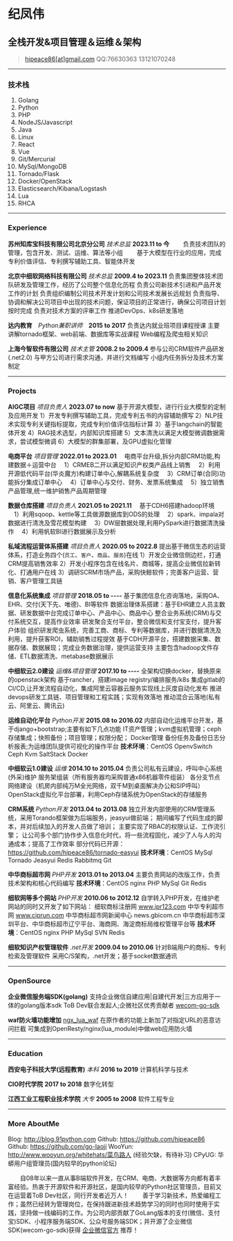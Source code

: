 # 纪凤伟
## 全栈开发&项目管理＆运维＆架构

> [hipeace86[at]gmail.com](mailto:hipeace86@gmail.com)
> QQ:76630363
> 13121070248

------

### 技术栈

1. Golang
1. Python
1. PHP
1. NodeJS/Javascript
1. Java
1. Linux
1. React
1. Vue
1. Git/Mercurial
1. MySql/MongoDB
1. Tornado/Flask
1. Docker/OpenStack
1. Elasticsearch/Kibana/Logstash
1. Lua
1. RHCA

------

### Experience

**苏州知库宝科技有限公司北京分公司**    *技术总监*     __2023.11 to 今__
　　负责技术团队的管理，包含开发、测试、运维、算法等小组
　　基于大模型在行业的应用，完成专利价值评估、专利撰写辅助工具、智能体开发

**北京中细软网络科技有限公司**    *技术总监*     __2009.4 to 2023.11__
    负责集团整体技术团队研发及管理工作，经历了公司整个信息化历程
    负责公司新技术引进和产品开发工作的计划
    负责组织编制公司技术开发计划和公司技术发展长远规划
    负责指导、协调和解决公司项目中出现的技术问题，保证项目的正常进行，确保公司项目计划按时完成
    负责对技术方案的评审工作
    推进DevOps、k8s研发落地

**达内教育**　*Python兼职讲师*　__2015 to 2017__
    负责达内就业班项目课程授课
    主要讲解tornado框架、web前端、数据库等实战课程
    Web编程及爬虫相关知识

**上海今智软件有限公司**    *技术主管*     __2008.2 to 2009.4__
    参与公司CRM软件产品研发(.net2.0)
    与甲方公司进行需求沟通，并进行文档编写
    小组内任务拆分及技术方案制定

------

### Projects

**AIGC项目**    *项目负责人*    __2023.07 to now__
   基于开源大模型，进行行业大模型的定制及应用开发
   1）开发专利撰写辅助工具，完成专利五书的内容辅助撰写
   2）NLP技术实现专利关键指标提取，完成专利价值评估指标计算
   3）基于langchain的智能体开发
   4）RAG技术选型，内部知识库搭建
   5）文本清洗以满足大模型微调数据需求，尝试模型微调
   6）大模型的群集部署，及GPU虚拟化管理

**电商平台**    *项目管理*     __2022.01 to 2023.01__
　电商平台升级,拆分内部CRM功能,构建数据＋运营中台
　1）CRMEB二开以满足知识产权类产品线上销售
　2）利用开源低代码平台(华炎魔方)构建订单中心,解耦系统复杂度
　3）CRM订单(合同)功能拆分集成订单中心
　4）订单中心与交付、财务、发票系统集成
　5）独立销售产品管理,统一维护销售产品周期管理

**数据仓库搭建**    *项目负责人*     __2021.05 to 2021.11__
　基于CDH6搭建hadoop环境
　1）利用sqoop、kettle等工具做源数据库到ODS的处理
　2）spark、impala对数据进行清洗及雪花模型构建
　3）DW层数据处理,利用PySpark进行数据清洗操作
　4）利用帆软BI进行数据展示及分析

**私域流程运营体系搭建**    *项目负责人*     __2020.05 to 2022.8__
    提出基于微信生态的运营体系，打造业务四个(`员工`、`客户`、`商品`、`服务`)在线
    1）开发企业微信侧边栏，打通CRM提高销售效率
    2）开发小程序包含在线名片、商城等，提高企业微信拉新转化、打通用户在线
    3）调研SCRM市场产品，采购快鲸软件；完善客户运营、营销、客户管理工具链

**信息化系统集成**    *项目管理*     __2018.05 to ----__
   基于集团信息化咨询落地，采购OA、EHR、交付(天下先、唯德)、BI等软件
   数据治理体系搭建：基于EHR建立人员主数据、研发数据中台完成订单中心、产品中心、商品中心
   整合业务系统(CRM)与交付系统交互，提高作业效率
   研发聚合支付平台，整合微信和支付宝支付，提升客户体验
   组织研发爬虫系统，完善工商、商标、专利等数据库，并进行数据清洗及利用，提升获客ROI，辅助销售过程提效
   基于CDH开源平台，搭建数据采集、数据存储、数据展现；完成业务数据治理，提供运营支持
   主要包含hadoop文件存储、ETL数据清洗、metabase数据展示


**中细软云2.0建设**    *运维&项目管理*     __2017.10 to ----__
   全架构切换docker，替换原来的openstack架构
   基于rancher，搭建image registry/编排服务/k8s
   集成gitlab的CI/CD,让开发流程自动化，集成阿里云容器云服务实现线上灰度自动化发布
   推进devops研发工具链、项目管理和工程实践；实现有效落地
   推动混合云落地(私有云、阿里云、腾讯云)

**运维自动化平台**    *Python开发*    __2015.08 to 2016.02__
    内部自动化运维平台开发，基于django+bootstrap;主要有如下几点功能
    IT资产管理；kvm虚拟机管理；ceph 存储集成；快照备份；项目管理；权限分配； Docker管理
    备份任务及备份日志分析报表;为运维团队提供可视化的操作平台
    **技术环境**：CentOS OpenvSwitch Ceph Kvm SaltStack Docker

**中细软云1.0建设**    *运维*     __2014.10 to 2015.04__
    负责公司私有云建设，呼叫中心系统(外采)维护
    服务架组装（所有服务器均采购普通x86机器零件组装）
    各分支节点网络建设（机房内部纯万M全光网络，双千M到桌面解决办公和SIP呼叫）
    OpenStack虚拟化平台部署，利用Ceph存储系统为OpenStack的存储服务

**CRM系统**    *Python开发*     __2013.04 to 2013.08__
    独立开发内部使用的CRM管理系统，采用Torando框架做为后端服务，jeasyui做前端；
    期间编写了代码生成的脚本，并对后续加入的开发人员做了培训；
    主要实现了RBAC的权限认证、工作流引擎；
    让公司多个部门协作步入信息化时代，将一些流程固化，减少了人与人的沟通成本；提高了工作效率
    部分代码已开源：https://github.com/hipeace86/tornado-easyui
    **技术环境**：CentOS MySql Tornado Jeasyui Redis Rabbitmq Git

**中华商标超市网**    *PHP开发*     __2013.01 to 2013.04__
    主要负责网站的改版工作，负责技术架构和核心代码编写
    **技术环境**：CentOS nginx PHP MySql Git Redis

**细软网等多个网站**    *PHP开发*     __2010.06 to 2012.12__
    自学转入PHP开发，在维护老网站的同时又开发了如下网站：
    细软商标注册网 www.ipr123.com
    中华专利超市网 www.ciprun.com
    中华商标超市网新闻中心 news.gbicom.cn
    中华商标超市深圳平台、中华商标超市辽宁平台、海商网、海淀商标局维权管理平台等
    **技术环境**：CentOS nginx PHP MySql SVN Redis

**细软知识产权管理软件**    *.net开发*     __2009.04 to 2010.06__
    针对B端用户的商标、专利检索及管理软件
    采用C/S架构，.net开发；基于socket数据通讯

------

### OpenSource


**企业微信服务端SDK(golang)**
     支持企业微信自建应用|自建代开发|三方应用于一体的golang版本sdk
     ToB Dev联合发起人;企微社区优秀贡献者
    [wecom-go-sdk](https://github.com/go-laoji/wecom-go-sdk)


**waf防火墙功能增加**
    [ngx_lua_waf](https://github.com/hipeace86/ngx_lua_waf)
    在原作者的功能上新加了对指定URL的恶意访问拦截
    可集成到OpenResty/nginx(lua_module)中做web应用防火墙


------

### Education

**西安电子科技大学(远程教育)** *本科* __2016 to 2019__
	计算机科学与技术

**CIO时代学院** __2017 to 2018__
	数字化转型

**江西工业工程职业技术学院** *大专* __2005 to 2008__
	软件工程专业

-------


### More AboutMe

Blog: http://blog.91python.com
Github: https://github.com/hipeace86
Github: https://github.com/go-laoji
WooYun: http://www.wooyun.org/whitehats/菜鸟路人 (经验欠缺，有待补习)
CPyUG:  华蟒用户组管理员(国内较早的python论坛)


　　自08年以来一直从事B端软件开发，在CRM、电商、大数据等方向都有着丰富经验。热衷于开源软件和开源社区，是国内较早的Python社区管理员，目前又在运营着ToB Dev社区，同行开发者近万人！
　　善于学习新技术，热爱编程工作；虽然已经转为管理岗位，在保持跟进新技术趋势学习的同时也同时使用于实践，坚持做一线编码的工作。为公司内部贡献了GoLang版本的支付(微信、支付宝)SDK、小程序服务端SDK、公众号服务端SDK；并开源了企业微信SDK(wecom-go-sdk)获得 [企业微信官方](https://developer.work.weixin.qq.com/devtool/introduce?id=37373) 推荐！ 
